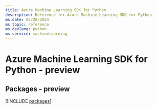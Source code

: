 ```yaml
---
title: Azure Machine Learning SDK for Python
description: Reference for Azure Machine Learning SDK for Python
ms.date: 02/28/2024
ms.topic: reference
ms.devlang: python
ms.service: machinelearning
---
```

# Azure Machine Learning SDK for Python - preview
## Packages - preview
[!INCLUDE [packages](machine-learning-index.md)]